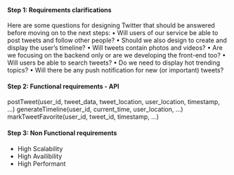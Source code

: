 
#### Step 1: Requirements clarifications
Here are some questions for designing Twitter that should be answered before moving on to the next steps:
• Will users of our service be able to post tweets and follow other people?
• Should we also design to create and display the user’s timeline?
• Will tweets contain photos and videos?
• Are we focusing on the backend only or are we developing the front-end too?
• Will users be able to search tweets?
• Do we need to display hot trending topics?
• Will there be any push notification for new (or important) tweets?
#### Step 2: Functional requirements - API
postTweet(user_id, tweet_data, tweet_location, user_location, timestamp, …)
generateTimeline(user_id, current_time, user_location, …)
markTweetFavorite(user_id, tweet_id, timestamp, …)
#### Step 3: Non Functional requirements
- High Scalability
- High Availibility
- High Performant
<!--stackedit_data:
eyJoaXN0b3J5IjpbLTIwNTgxODAxMjUsMTc1NzgyMTk0MV19
-->